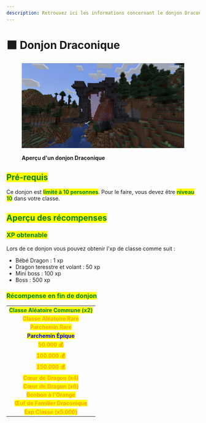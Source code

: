 ```yaml
---
description: Retrouvez ici les informations concernant le donjon Draconique
---
```


# 🟧 Donjon Draconique

<figure><img src="../../.gitbook/assets/Portail_Draconique.png" alt=""><figcaption><p><strong>Aperçu d'un donjon Draconique</strong></p></figcaption></figure>

## <mark style="color:green;"> Pré-requis </mark>

Ce donjon est <mark style="color:green;">**limité à 10 personnes**</mark>. Pour le faire, vous devez être <mark style="color:green;">**niveau 10**</mark> dans votre classe.

## <mark style="color:green;">Aperçu des récompenses</mark>

### <mark style="color:green;">XP obtenable</mark>
Lors de ce donjon vous pouvez obtenir l'xp de classe comme suit : 

* Bébé Dragon : 1 xp
* Dragon teresstre et volant : 50 xp
* Mini boss : 100 xp
* Boss : 500 xp

### <mark style="color:green;">Récompense en fin de donjon</mark>

|                                                                                   |
|:---------------------------------------------------------------------------------:|
| <mark style="color:green;"><strong>Classe Aléatoire Commune (x2)</strong></mark>  |
| <mark style="color:orange;"><strong>Classe Aléatoire Rare</strong></mark>         |
| <mark style="color:orange;"><strong>Parchemin Rare</strong></mark>                |
| <mark style="color:blue;"><strong>Parchemin Épique</strong></mark>                |
| <mark style="color:orange;"><strong>50.000 💰</strong></mark>                     |
| <mark style="color:orange;"><strong>100.000 💰</strong></mark>                    |
| <mark style="color:orange;"><strong>150.000 💰</strong></mark>                    |
| <mark style="color:orange;"><strong>Cœur de Dragon (x4)</strong></mark>           |
| <mark style="color:orange;"><strong>Cœur de Dragon (x6)</strong></mark>           |
| <mark style="color:orange;"><strong>Bonbon à l'Orange</strong></mark>             |
| <mark style="color:orange;"><strong>Œuf de Familier Draconique</strong></mark>    |
| <mark style="color:orange;"><strong>Exp Classe (x5.000)</strong></mark>           |
